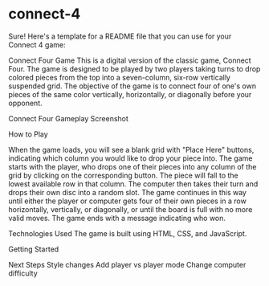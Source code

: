 # connect-4

Sure! Here's a template for a README file that you can use for your Connect 4 game:

Connect Four Game
This is a digital version of the classic game, Connect Four. The game is designed to be played by two players taking turns to drop colored pieces from the top into a seven-column, six-row vertically suspended grid. The objective of the game is to connect four of one's own pieces of the same color vertically, horizontally, or diagonally before your opponent.

Connect Four Gameplay Screenshot


How to Play

When the game loads, you will see a blank grid with "Place Here" buttons, indicating which column you would like to drop your piece into.
The game starts with the player, who drops one of their pieces into any column of the grid by clicking on the corresponding button.
The piece will fall to the lowest available row in that column.
The computer then takes their turn and drops their own disc into a random slot.
The game continues in this way until either the player or computer gets four of their own pieces in a row horizontally, vertically, or diagonally, or until the board is full with no more valid moves.
The game ends with a message indicating who won.

Technologies Used
The game is built using HTML, CSS, and JavaScript. 

Getting Started

Next Steps
Style changes
Add player vs player mode
Change computer difficulty



